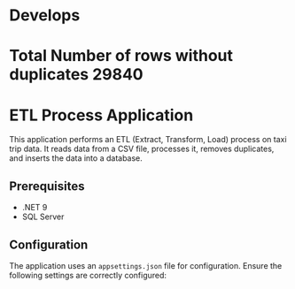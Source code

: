 # Develops

# Total Number of rows without duplicates 29840

# ETL Process Application

This application performs an ETL (Extract, Transform, Load) process on taxi trip data. It reads data from a CSV file, processes it, removes duplicates, and inserts the data into a database.

## Prerequisites

- .NET 9
- SQL Server

## Configuration

The application uses an `appsettings.json` file for configuration. Ensure the following settings are correctly configured:


